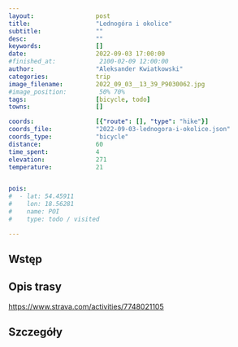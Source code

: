 ```yaml
---
layout:                 post
title:                  "Lednogóra i okolice"
subtitle:               ""
desc:                   ""
keywords:               []
date:                   2022-09-03 17:00:00
#finished_at:            2100-02-09 12:00:00
author:                 "Aleksander Kwiatkowski"
categories:             trip
image_filename:         2022_09_03__13_39_P9030062.jpg
#image_position:         50% 70%
tags:                   [bicycle, todo]
towns:                  []

coords:                 [{"route": [], "type": "hike"}]
coords_file:            "2022-09-03-lednogora-i-okolice.json"
coords_type:            "bicycle"
distance:               60
time_spent:             4
elevation:              271
temperature:            21


pois:
#  - lat: 54.45911
#    lon: 18.56281
#    name: POI
#    type: todo / visited

---
```



## Wstęp

## Opis trasy

https://www.strava.com/activities/7748021105

## Szczegóły
